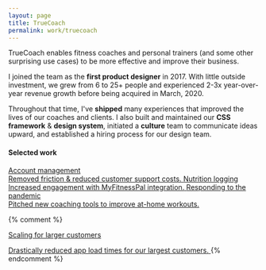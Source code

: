 ```yaml
---
layout: page
title: TrueCoach
permalink: work/truecoach
---
```


<div class="mb-12">
  <p>TrueCoach enables fitness coaches and personal trainers (and some other surprising use cases) to be more effective and improve their business.</p>
  <p>I joined the team as the <strong>first product designer</strong> in 2017. With little outside investment, we grew from 6 to 25+ people and experienced 2-3x year-over-year revenue growth before being acquired in March, 2020.</p>
  <p>Throughout that time, I've <strong>shipped</strong> many experiences that improved the lives of our coaches and clients. I also built and maintained our <strong>CSS framework</strong> &amp; <strong>design system</strong>, initiated a <strong>culture</strong> team to communicate ideas upward, and established a hiring process for our design team.</p>
</div>

<h4>Selected work</h4>
<div class="divide-y divide-gray-300 border-t border-gray-300 dark:divide-gray-900 dark:border-gray-900">
  <a class="block py-4" href="/work/truecoach/account">
    <span class="font-bold my-0 link--highlight">Account management</span><br>
    <span class="text-gray-900 dark:text-gray-300 text-base"><i class="fa fa-fw fa-long-arrow-right mr-1 text-gray-500"></i>Removed friction &amp; reduced customer support costs.</span>
  </a>
  <a class="block py-4" href="/work/truecoach/nutrition">
    <span class="font-bold my-0 link--highlight">Nutrition logging</span><br>
    <span class="text-gray-900 dark:text-gray-300 text-base"><i class="fa fa-fw fa-long-arrow-right mr-1 text-gray-600"></i>Increased engagement with MyFitnessPal integration.</span>
  </a>
  <a class="block py-4" href="/work/truecoach/pandemic">
    <span class="font-bold my-0 link--highlight">Responding to the pandemic</span><br>
    <span class="text-gray-900 dark:text-gray-300 text-base"><i class="fa fa-fw fa-long-arrow-right mr-1 text-gray-600"></i>Pitched new coaching tools to improve at-home workouts.</span>
  </a>
</div>

{% comment %}
<a class="block py-4" href="/work/truecoach/myfitnesspal">
<p class="font-bold my-0">Scaling for larger customers</p>
<span class="text-gray-900 text-sm"><i class="fa fa-fw fa-long-arrow-right mr-1 text-gray-600"></i>Drastically reduced app load times for our largest customers.</span>
</a>
{% endcomment %}

